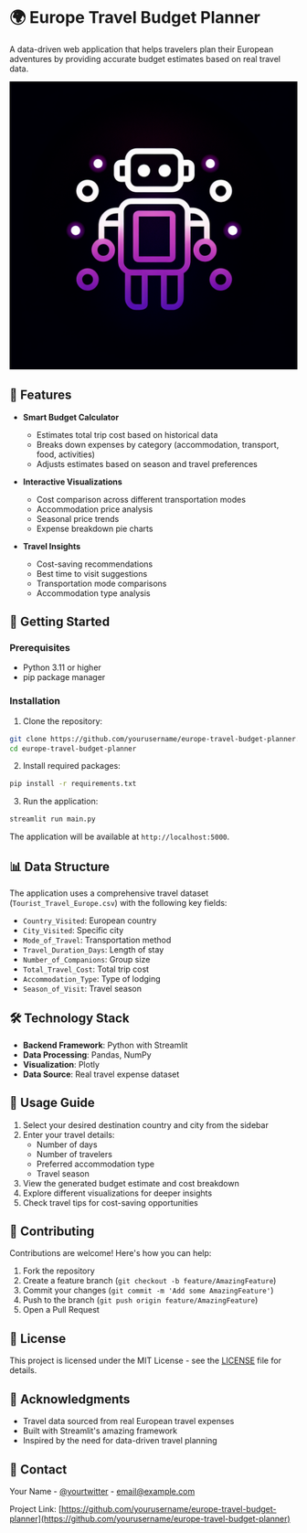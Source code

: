 # 🌍 Europe Travel Budget Planner

A data-driven web application that helps travelers plan their European adventures by providing accurate budget estimates based on real travel data.

![Europe Travel Budget Planner](generated-icon.png)

## 🎯 Features

- **Smart Budget Calculator**
  - Estimates total trip cost based on historical data
  - Breaks down expenses by category (accommodation, transport, food, activities)
  - Adjusts estimates based on season and travel preferences

- **Interactive Visualizations**
  - Cost comparison across different transportation modes
  - Accommodation price analysis
  - Seasonal price trends
  - Expense breakdown pie charts

- **Travel Insights**
  - Cost-saving recommendations
  - Best time to visit suggestions
  - Transportation mode comparisons
  - Accommodation type analysis

## 🚀 Getting Started

### Prerequisites

- Python 3.11 or higher
- pip package manager

### Installation

1. Clone the repository:
```bash
git clone https://github.com/yourusername/europe-travel-budget-planner.git
cd europe-travel-budget-planner
```

2. Install required packages:
```bash
pip install -r requirements.txt
```

3. Run the application:
```bash
streamlit run main.py
```

The application will be available at `http://localhost:5000`.

## 📊 Data Structure

The application uses a comprehensive travel dataset (`Tourist_Travel_Europe.csv`) with the following key fields:

- `Country_Visited`: European country
- `City_Visited`: Specific city
- `Mode_of_Travel`: Transportation method
- `Travel_Duration_Days`: Length of stay
- `Number_of_Companions`: Group size
- `Total_Travel_Cost`: Total trip cost
- `Accommodation_Type`: Type of lodging
- `Season_of_Visit`: Travel season

## 🛠️ Technology Stack

- **Backend Framework**: Python with Streamlit
- **Data Processing**: Pandas, NumPy
- **Visualization**: Plotly
- **Data Source**: Real travel expense dataset

## 📖 Usage Guide

1. Select your desired destination country and city from the sidebar
2. Enter your travel details:
   - Number of days
   - Number of travelers
   - Preferred accommodation type
   - Travel season
3. View the generated budget estimate and cost breakdown
4. Explore different visualizations for deeper insights
5. Check travel tips for cost-saving opportunities

## 🤝 Contributing

Contributions are welcome! Here's how you can help:

1. Fork the repository
2. Create a feature branch (`git checkout -b feature/AmazingFeature`)
3. Commit your changes (`git commit -m 'Add some AmazingFeature'`)
4. Push to the branch (`git push origin feature/AmazingFeature`)
5. Open a Pull Request

## 📝 License

This project is licensed under the MIT License - see the [LICENSE](LICENSE) file for details.

## 🙏 Acknowledgments

- Travel data sourced from real European travel expenses
- Built with Streamlit's amazing framework
- Inspired by the need for data-driven travel planning

## 📧 Contact

Your Name - [@yourtwitter](https://twitter.com/yourtwitter) - email@example.com

Project Link: [https://github.com/yourusername/europe-travel-budget-planner](https://github.com/yourusername/europe-travel-budget-planner)
